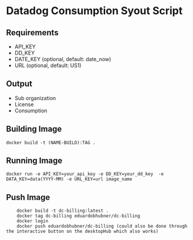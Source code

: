 # Datadog Consumption Syout Script

## Requirements

- API_KEY
- DD_KEY
- DATE_KEY (optional, default: date_now)
- URL (optional, default: US1)

## Output

- Sub organization
- License
- Consumption

## Building Image
`docker build -t (NAME-BUILD):TAG .`

## Running Image
`docker run -e API_KEY=your_api_key -e DD_KEY=your_dd_key  -e DATA_KEY=data(YYYY-MM) -e URL_KEY=url image_name`

## Push Image

```
    docker build -t dc-billing:latest .  
    docker tag dc-billing eduardobhubner/dc-billing
    docker login
    docker push eduardobhubner/dc-billing (could also be done through the interactive button on the desktopHub which also works)

```


